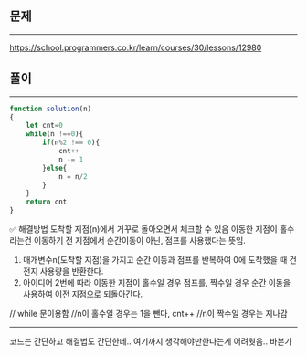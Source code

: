 ## 문제
---
https://school.programmers.co.kr/learn/courses/30/lessons/12980


## 풀이
---
```jsx
function solution(n)
{
    let cnt=0
    while(n !==0){
        if(n%2 !== 0){
            cnt++
            n -= 1
        }else{
            n = n/2
        }
    }
    return cnt
}

```
✅ 해결방법
도착할 지점(n)에서 거꾸로 돌아오면서 체크할 수 있음
이동한 지점이 홀수라는건 이동하기 전 지점에서 순간이동이 아닌, 점프를 사용했다는 뜻임. 

1. 매개변수n(도착할 지점)을 가지고 순간 이동과 점프를 반복하여 0에 도착했을 때 건전지 사용량을 반환한다.
2. 아이디어 2번에 따라 이동한 지점이 홀수일 경우 점프를, 짝수일 경우 순간 이동을 사용하여 이전 지점으로 되돌아간다.

// while 문이용함
//n이 홀수일 경우는 1을 뺀다, cnt++
//n이 짝수일 경우는 지나감


----
코드는 간단하고 해결법도 간단한데.. 여기까지 생각해야만한다는게 어려웟음.. 바본가

